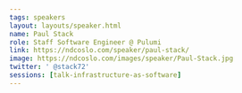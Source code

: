 ```yaml
---
tags: speakers
layout: layouts/speaker.html
name: ​Paul Stack
role: Staff Software Engineer @ Pulumi
link: https://ndcoslo.com/speaker/paul-stack/
image: https://ndcoslo.com/images/speaker/Paul-Stack.jpg
twitter: ' @stack72'
sessions: [talk-infrastructure-as-software]
---
```

